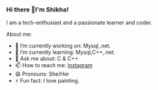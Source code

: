 ### Hi there 👋I'm Shikha!
I am a tech-enthusiast and a passionate learner and coder.


About me: 

- 🔭 I’m currently working on: Mysql,.net.
- 🌱 I’m currently learning: Mysql,C++,.net.
- 💬 Ask me about:  C & C++
- 📫 How to reach me: [Instagram](https://www.instagram.com/Shikha_art_world)
- 😄 Pronouns: She/Her
- ⚡ Fun fact: I love painting.



